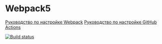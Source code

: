 # Webpack5

[Руководство по настройке Webpack](https://webpack.js.org/guides/)
[Руководство по настройке GitHub Actions](https://docs.github.com/en/actions/quickstart)

[![Build status](https://ci.appveyor.com/api/projects/status/516exwxi88pgen2h?svg=true)](https://ci.appveyor.com/project/lunalexandra/ahj-homeworks-env)
